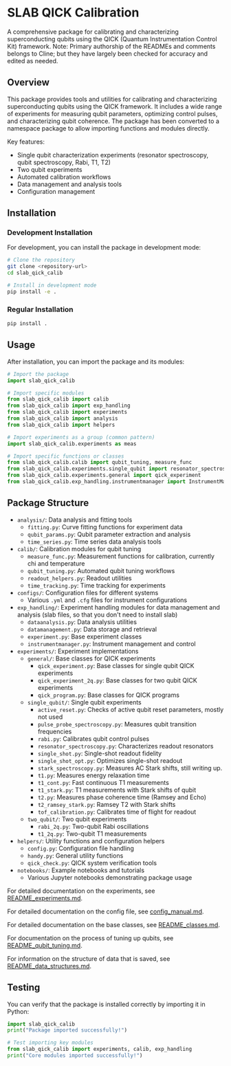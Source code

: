 # SLAB QICK Calibration

A comprehensive package for calibrating and characterizing superconducting qubits using the QICK (Quantum Instrumentation Control Kit) framework.
Note: Primary authorship of the READMEs and comments belongs to Cline; but they have largely been checked for accuracy and edited as needed. 

## Overview

This package provides tools and utilities for calibrating and characterizing superconducting qubits using the QICK framework. It includes a wide range of experiments for measuring qubit parameters, optimizing control pulses, and characterizing qubit coherence. The package has been converted to a namespace package to allow importing functions and modules directly.

Key features:
- Single qubit characterization experiments (resonator spectroscopy, qubit spectroscopy, Rabi, T1, T2)
- Two qubit experiments
- Automated calibration workflows
- Data management and analysis tools
- Configuration management

## Installation

### Development Installation

For development, you can install the package in development mode:

```bash
# Clone the repository
git clone <repository-url>
cd slab_qick_calib

# Install in development mode
pip install -e .
```

### Regular Installation

```bash
pip install .
```

## Usage

After installation, you can import the package and its modules:

```python
# Import the package
import slab_qick_calib

# Import specific modules
from slab_qick_calib import calib
from slab_qick_calib import exp_handling
from slab_qick_calib import experiments
from slab_qick_calib import analysis
from slab_qick_calib import helpers

# Import experiments as a group (common pattern)
import slab_qick_calib.experiments as meas

# Import specific functions or classes
from slab_qick_calib.calib import qubit_tuning, measure_func
from slab_qick_calib.experiments.single_qubit import resonator_spectroscopy
from slab_qick_calib.experiments.general import qick_experiment
from slab_qick_calib.exp_handling.instrumentmanager import InstrumentManager
```

## Package Structure

- `analysis/`: Data analysis and fitting tools
  - `fitting.py`: Curve fitting functions for experiment data
  - `qubit_params.py`: Qubit parameter extraction and analysis
  - `time_series.py`: Time series data analysis tools
- `calib/`: Calibration modules for qubit tuning
  - `measure_func.py`: Measurement functions for calibration, currently chi and temperature
  - `qubit_tuning.py`: Automated qubit tuning workflows
  - `readout_helpers.py`: Readout utilities
  - `time_tracking.py`: Time tracking for experiments
- `configs/`: Configuration files for different systems
  - Various `.yml` and `.cfg` files for instrument configurations
- `exp_handling/`: Experiment handling modules for data management and analysis (slab files, so that you don't need to install slab)
  - `dataanalysis.py`: Data analysis utilities
  - `datamanagement.py`: Data storage and retrieval
  - `experiment.py`: Base experiment classes
  - `instrumentmanager.py`: Instrument management and control
- `experiments/`: Experiment implementations
  - `general/`: Base classes for QICK experiments
    - `qick_experiment.py`: Base classes for single qubit QICK experiments
    - `qick_experiment_2q.py`: Base classes for two qubit QICK experiments
    - `qick_program.py`: Base classes for QICK programs
  - `single_qubit/`: Single qubit experiments
    - `active_reset.py`: Checks of active qubit reset parameters, mostly not used
    - `pulse_probe_spectroscopy.py`: Measures qubit transition frequencies
    - `rabi.py`: Calibrates qubit control pulses
    - `resonator_spectroscopy.py`: Characterizes readout resonators
    - `single_shot.py`: Single-shot readout fidelity
    - `single_shot_opt.py`: Optimizes single-shot readout
    - `stark_spectroscopy.py`: Measures AC Stark shifts, still writing up.
    - `t1.py`: Measures energy relaxation time
    - `t1_cont.py`: Fast continuous T1 measurements 
    - `t1_stark.py`: T1 measurements with Stark shifts of qubit
    - `t2.py`: Measures phase coherence time (Ramsey and Echo)
    - `t2_ramsey_stark.py`: Ramsey T2 with Stark shifts
    - `tof_calibration.py`: Calibrates time of flight for readout
  - `two_qubit/`: Two qubit experiments
    - `rabi_2q.py`: Two-qubit Rabi oscillations
    - `t1_2q.py`: Two-qubit T1 measurements
- `helpers/`: Utility functions and configuration helpers
  - `config.py`: Configuration file handling
  - `handy.py`: General utility functions
  - `qick_check.py`: QICK system verification tools
- `notebooks/`: Example notebooks and tutorials
  - Various Jupyter notebooks demonstrating package usage

For detailed documentation on the experiments, see [README_experiments.md](README_experiments.md).

For detailed documentation on the config file, see [config_manual.md](config_manual.md).

For detailed documentation on the base classes, see [README_classes.md](README_classes.md).

For documentation on the process of tuning up qubits, see [README_qubit_tuning.md](README_qubit_tuning.md).

For information on the structure of data that is saved, see [README_data_structures.md](README_data_structures.md).


## Testing

You can verify that the package is installed correctly by importing it in Python:

```python
import slab_qick_calib
print("Package imported successfully!")

# Test importing key modules
from slab_qick_calib import experiments, calib, exp_handling
print("Core modules imported successfully!")
```
